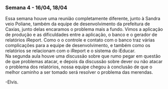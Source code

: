 ###  Semana 4 - 16/04, 18/04

﻿Essa semana houve uma reunião completamente diferente, junto à Sandra veio Poliane, também da equipe de desenvolvimento da prefeitura de Caxias, junto delas encaramos o problema mais a fundo. Vimos a aplicação de produção e as dificuldades entre a aplicação, o banco e o gerador de relatórios iReport. Como o o controle e contato com o banco traz várias complicações para a equipe de desenvolvimento, e também como os relatórios se relacionam com o iReport e o sistema do iEducar.<br>
Na segunda aula houve uma discussão sobre que rumo pegar em questão de que problemas atacar, e depois da discussão sobre dever ou não atacar o problema dos relatórios, nossa equipe chegou à conclusão de que o melhor caminho a ser tomado será resolver o problema das merendas.

-Elvis.